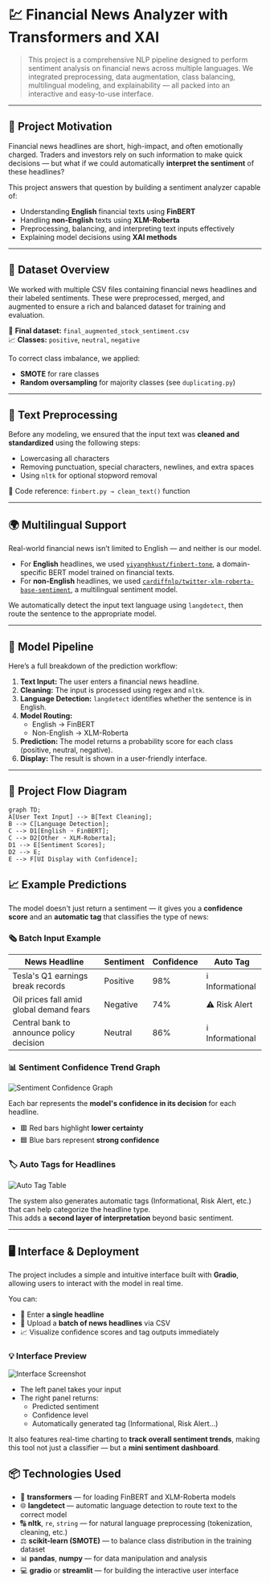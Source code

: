 # 💹 Financial News Analyzer with Transformers and XAI

> This project is a comprehensive NLP pipeline designed to perform sentiment analysis on financial news across multiple languages. We integrated preprocessing, data augmentation, class balancing, multilingual modeling, and explainability — all packed into an interactive and easy-to-use interface.

---

## 🧠 Project Motivation

Financial news headlines are short, high-impact, and often emotionally charged. Traders and investors rely on such information to make quick decisions — but what if we could automatically **interpret the sentiment** of these headlines?

This project answers that question by building a sentiment analyzer capable of:
- Understanding **English** financial texts using **FinBERT**  
- Handling **non-English** texts using **XLM-Roberta**
- Preprocessing, balancing, and interpreting text inputs effectively
- Explaining model decisions using **XAI methods**

---

## 🧾 Dataset Overview

We worked with multiple CSV files containing financial news headlines and their labeled sentiments. These were preprocessed, merged, and augmented to ensure a rich and balanced dataset for training and evaluation.

📁 **Final dataset:** `final_augmented_stock_sentiment.csv`  
📈 **Classes:** `positive`, `neutral`, `negative`

To correct class imbalance, we applied:
- **SMOTE** for rare classes
- **Random oversampling** for majority classes (see `duplicating.py`)

---

## 🧹 Text Preprocessing

Before any modeling, we ensured that the input text was **cleaned and standardized** using the following steps:

- Lowercasing all characters  
- Removing punctuation, special characters, newlines, and extra spaces  
- Using `nltk` for optional stopword removal

📄 Code reference: `finbert.py → clean_text()` function

---

## 🌍 Multilingual Support

Real-world financial news isn’t limited to English — and neither is our model.

- For **English** headlines, we used [`yiyanghkust/finbert-tone`](https://huggingface.co/yiyanghkust/finbert-tone), a domain-specific BERT model trained on financial texts.
- For **non-English** headlines, we used [`cardiffnlp/twitter-xlm-roberta-base-sentiment`](https://huggingface.co/cardiffnlp/twitter-xlm-roberta-base-sentiment), a multilingual sentiment model.

We automatically detect the input text language using `langdetect`, then route the sentence to the appropriate model.

---

## 🤖 Model Pipeline

Here’s a full breakdown of the prediction workflow:

1. **Text Input:** The user enters a financial news headline.
2. **Cleaning:** The input is processed using regex and `nltk`.
3. **Language Detection:** `langdetect` identifies whether the sentence is in English.
4. **Model Routing:**
   - English → FinBERT
   - Non-English → XLM-Roberta
5. **Prediction:** The model returns a probability score for each class (positive, neutral, negative).
6. **Display:** The result is shown in a user-friendly interface.

---

## 🧩 Project Flow Diagram

```mermaid
graph TD;
A[User Text Input] --> B[Text Cleaning];
B --> C[Language Detection];
C --> D1[English ➝ FinBERT];
C --> D2[Other ➝ XLM-Roberta];
D1 --> E[Sentiment Scores];
D2 --> E;
E --> F[UI Display with Confidence];
```


## 📈 Example Predictions

The model doesn't just return a sentiment — it gives you a **confidence score** and an **automatic tag** that classifies the type of news:

### 🗞️ Batch Input Example

| News Headline | Sentiment | Confidence | Auto Tag |
|---------------|-----------|------------|----------|
| Tesla's Q1 earnings break records | Positive | 98% | ℹ️ Informational |
| Oil prices fall amid global demand fears | Negative | 74% | ⚠️ Risk Alert |
| Central bank to announce policy decision | Neutral | 86% | ℹ️ Informational |

### 📊 Sentiment Confidence Trend Graph

![Sentiment Confidence Graph](https://i.ibb.co/ZLKbD6N/sentiment-trend-graph.png)

Each bar represents the **model's confidence in its decision** for each headline.  
- 🟥 Red bars highlight **lower certainty**  
- 🟦 Blue bars represent **strong confidence**

### 🏷️ Auto Tags for Headlines

![Auto Tag Table](https://i.ibb.co/fpCZdbW/auto-tag-table.png)

The system also generates automatic tags (Informational, Risk Alert, etc.) that can help categorize the headline type.  
This adds a **second layer of interpretation** beyond basic sentiment.

---

## 🖥 Interface & Deployment

The project includes a simple and intuitive interface built with **Gradio**, allowing users to interact with the model in real time.

You can:
- 💬 Enter **a single headline**
- 📄 Upload a **batch of news headlines** via CSV
- 📈 Visualize confidence scores and tag outputs immediately

### 💡 Interface Preview

![Interface Screenshot](https://i.ibb.co/P6W7Y3n/financial-news-analyzer-ui.png)

- The left panel takes your input  
- The right panel returns:
  - Predicted sentiment  
  - Confidence level  
  - Automatically generated tag (Informational, Risk Alert…)

It also features real-time charting to **track overall sentiment trends**, making this tool not just a classifier — but a **mini sentiment dashboard**.

## 📦 Technologies Used

- 🤗 **transformers** — for loading FinBERT and XLM-Roberta models  
- 🌐 **langdetect** — automatic language detection to route text to the correct model  
- 🔠 **nltk**, `re`, `string` — for natural language preprocessing (tokenization, cleaning, etc.)  
- ⚖️ **scikit-learn (SMOTE)** — to balance class distribution in the training dataset  
- 📊 **pandas**, **numpy** — for data manipulation and analysis  
- 💻 **gradio** or **streamlit** — for building the interactive user interface
